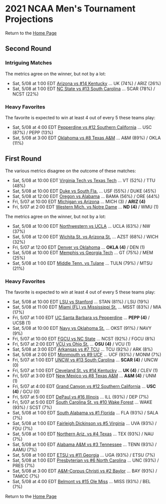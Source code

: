 # 2021 NCAA Men's Tournament Projections

Return to the [Home Page](../../index.md)

## Second Round

### Intriguing Matches

The metrics agree on the winner, but not by a lot:

- Sat, 5/08 at  1:00 EDT	[Arizona vs #14 Kentucky](./matches/R2_37-40_ARIZ_vs_UK.md) ... UK (74%) / ARIZ (26%)
- Sat, 5/08 at  1:00 EDT	[NC State vs #13 South Carolina](./matches/R2_25-28_NCST_vs_SCAR.md) ... SCAR (78%) / NCST (22%)

### Heavy Favorites

The favorite is expected to win at least 4 out of every 5 these teams play:

- Sat, 5/08 at  4:00 EDT	[Pepperdine vs #12 Southern California](./matches/R2_21-24_PEPP_vs_USC.md) ... USC (87%) / PEPP (13%)
- Sat, 5/08 at  3:00 EDT	[Oklahoma vs #8 Texas A&M](./matches/R2_13-16_OKLA_vs_AM.md) ... A&M (89%) / OKLA (11%)
## First Round

The various metrics disagree on the outcome of these matches:

- Sat, 5/08 at 10:00 EDT	[Virginia Tech vs Texas Tech](./matches/R1_43-44_VT_vs_TTU.md) ... VT (52%) / TTU (48%)
- Sat, 5/08 at 10:00 EDT	[Duke vs South Fla.](./matches/R1_3-4_DUKE_vs_USF.md) ... USF (55%) / DUKE (45%)
- Sat, 5/08 at 12:00 EDT	[Oregon vs Alabama](./matches/R1_61-62_ORE_vs_BAMA.md) ... BAMA (56%) / ORE (44%)
- Fri, 5/07 at 10:00 EDT	[Michigan vs Arizona](./matches/R1_37-38_MICH_vs_ARIZ.md) ... MICH (3) / <b>ARIZ (4)</b>
- Fri, 5/07 at  2:00 EDT	[Western Mich. vs Notre Dame](./matches/R1_5-6_WMU_vs_ND.md) ... <b>ND (4)</b> / WMU (1)

The metrics agree on the winner, but not by a lot:

- Sat, 5/08 at 10:00 EDT	[Northwestern vs UCLA](./matches/R1_29-30_NW_vs_UCLA.md) ... UCLA (63%) / NW (37%)
- Sat, 5/08 at 12:00 EDT	[Wichita St. vs Arizona St.](./matches/R1_51-52_WICH_vs_AZST.md) ... AZST (68%) / WICH (32%)
- Fri, 5/07 at 12:00 EDT	[Denver vs Oklahoma](./matches/R1_13-14_DEN_vs_OKLA.md) ... <b>OKLA (4)</b> / DEN (1)
- Sat, 5/08 at 10:00 EDT	[Memphis vs Georgia Tech](./matches/R1_35-36_MEM_vs_GT.md) ... GT (75%) / MEM (25%)
- Sat, 5/08 at  1:00 EDT	[Middle Tenn. vs Tulane](./matches/R1_59-60_MTSU_vs_TULN.md) ... TULN (79%) / MTSU (21%)

### Heavy Favorites

The favorite is expected to win at least 4 out of every 5 these teams play:

- Sat, 5/08 at 10:00 EDT	[LSU vs Stanford](./matches/R1_19-20_LSU_vs_STAN.md) ... STAN (81%) / LSU (19%)
- Sat, 5/08 at 11:00 EDT	[Miami (FL) vs Mississippi St.](./matches/R1_11-12_MIA_vs_MSST.md) ... MSST (83%) / MIA (17%)
- Fri, 5/07 at  1:00 EDT	[UC Santa Barbara vs Pepperdine](./matches/R1_21-22_UCSB_vs_PEPP.md) ... <b>PEPP (4)</b> / UCSB (1)
- Sat, 5/08 at 10:00 EDT	[Navy vs Oklahoma St.](./matches/R1_45-46_NAVY_vs_OKST.md) ... OKST (91%) / NAVY (9%)
- Fri, 5/07 at 10:00 EDT	[FGCU vs NC State](./matches/R1_27-28_FGCU_vs_NCST.md) ... NCST (92%) / FGCU (8%)
- Fri, 5/07 at  2:00 EDT	[VCU vs Ohio St.](./matches/R1_53-54_VCU_vs_OSU.md) ... <b>OSU (4)</b> / VCU (1)
- Sat, 5/08 at  3:00 EDT	[Arkansas vs #7 TCU](./matches/R1_49-50_ARK_vs_TCU.md) ... TCU (92%) / ARK (8%)
- Sat, 5/08 at  2:00 EDT	[Monmouth vs #9 UCF](./matches/R1_9-10_MONM_vs_UCF.md) ... UCF (93%) / MONM (7%)
- Fri, 5/07 at  1:00 EDT	[UNCW vs #13 South Carolina](./matches/R1_25-26_UNCW_vs_SCAR.md) ... <b>SCAR (4)</b> / UNCW (0)
- Fri, 5/07 at  1:00 EDT	[Cleveland St. vs #14 Kentucky](./matches/R1_39-40_CLEV_vs_UK.md) ... <b>UK (4)</b> / CLEV (1)
- Fri, 5/07 at  3:00 EDT	[New Mexico vs #8 Texas A&M](./matches/R1_15-16_UNM_vs_AM.md) ... <b>A&M (4)</b> / UNM (1)
- Fri, 5/07 at  4:00 EDT	[Grand Canyon vs #12 Southern California](./matches/R1_23-24_GCU_vs_USC.md) ... <b>USC (4)</b> / GCU (0)
- Fri, 5/07 at  5:00 EDT	[DePaul vs #16 Illinois](./matches/R1_7-8_DEP_vs_ILL.md) ... ILL (93%) / DEP (7%)
- Fri, 5/07 at  5:00 EDT	[South Carolina St. vs #10 Wake Forest](./matches/R1_55-56_SCST_vs_WAKE.md) ... WAKE (93%) / SCST (7%)
- Sat, 5/08 at  1:00 EDT	[South Alabama vs #1 Florida](./matches/R1_1-2_SALA_vs_FLA.md) ... FLA (93%) / SALA (7%)
- Sat, 5/08 at  1:00 EDT	[Fairleigh Dickinson vs #5 Virginia](./matches/R1_17-18_FDU_vs_UVA.md) ... UVA (93%) / FDU (7%)
- Sat, 5/08 at  1:00 EDT	[Northern Ariz. vs #4 Texas](./matches/R1_31-32_NAU_vs_TEX.md) ... TEX (93%) / NAU (7%)
- Sat, 5/08 at  1:00 EDT	[Alabama A&M vs #3 Tennessee](./matches/R1_33-34_AAMU_vs_TENN.md) ... TENN (93%) / AAMU (7%)
- Sat, 5/08 at  1:00 EDT	[ETSU vs #11 Georgia](./matches/R1_41-42_ETSU_vs_UGA.md) ... UGA (93%) / ETSU (7%)
- Sat, 5/08 at  1:00 EDT	[Presbyterian vs #6 North Carolina](./matches/R1_47-48_PRES_vs_UNC.md) ... UNC (93%) / PRES (7%)
- Sat, 5/08 at  3:00 EDT	[A&M-Corpus Christi vs #2 Baylor](./matches/R1_63-64_TAMCC_vs_BAY.md) ... BAY (93%) / TAMCC (7%)
- Sat, 5/08 at  4:00 EDT	[Belmont vs #15 Ole Miss](./matches/R1_57-58_BEL_vs_MISS.md) ... MISS (93%) / BEL (7%)
  
Return to the [Home Page](../../index.md)
